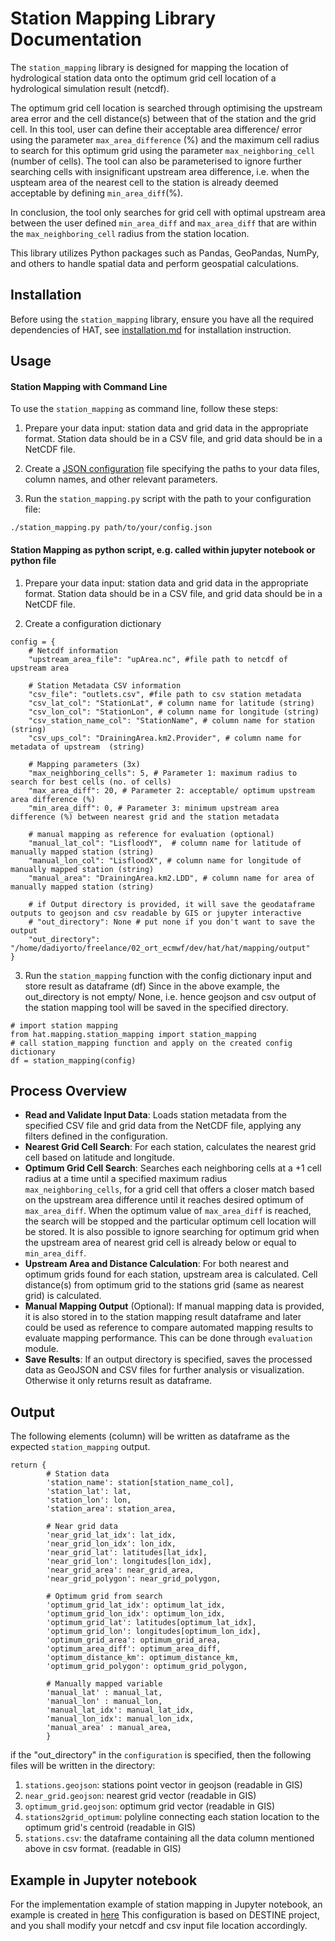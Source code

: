
Station Mapping Library Documentation
=====================================

The `station_mapping` library is designed for mapping the location of hydrological station data onto the optimum grid cell location of a hydrological simulation result (netcdf).

The optimum grid cell location is searched through optimising the upstream area error and the cell distance(s) between that of the station and the grid cell. In this tool, user can define their acceptable area difference/ error using the parameter `max_area_difference` (%) and the maximum cell radius to search for this optimum grid using the parameter `max_neighboring_cell` (number of cells). The tool can also be parameterised to ignore further searching cells with insignificant upstream area difference, i.e. when the uspteam area of the nearest cell to the station is already deemed acceptable by defining `min_area_diff`(%). 

In conclusion, the tool only searches for grid cell with optimal upstream area between the user defined `min_area_diff` and `max_area_diff` that are within the `max_neighboring_cell` radius from the station location.


This library utilizes Python packages such as Pandas, GeoPandas, NumPy, and others to handle spatial data and perform geospatial calculations.

Installation
------------

Before using the `station_mapping` library, ensure you have all the required dependencies of HAT, see [installation.md](installation.md) for installation instruction.


Usage
-----
#### Station Mapping with Command Line
To use the `station_mapping` as command line, follow these steps:

1.  Prepare your data input: station data and grid data in the appropriate format. Station data should be in a CSV file, and grid data should be in a NetCDF file.
    
2.  Create a [JSON configuration](notebooks/examples/station_mapping_config_example.json) file specifying the paths to your data files, column names, and other relevant parameters.
    
3.  Run the `station_mapping.py` script with the path to your configuration file:
    
`./station_mapping.py path/to/your/config.json`


#### Station Mapping as python script, e.g. called within jupyter notebook or python file
1. Prepare your data input: station data and grid data in the appropriate format. Station data should be in a CSV file, and grid data should be in a NetCDF file.

2. Create a configuration dictionary

```
config = {
    # Netcdf information
    "upstream_area_file": "upArea.nc", #file path to netcdf of upstream area

    # Station Metadata CSV information
    "csv_file": "outlets.csv", #file path to csv station metadata
    "csv_lat_col": "StationLat", # column name for latitude (string)
    "csv_lon_col": "StationLon", # column name for longitude (string)
    "csv_station_name_col": "StationName", # column name for station  (string)
    "csv_ups_col": "DrainingArea.km2.Provider", # column name for metadata of upstream  (string)

    # Mapping parameters (3x)
    "max_neighboring_cells": 5, # Parameter 1: maximum radius to search for best cells (no. of cells)  
    "max_area_diff": 20, # Parameter 2: acceptable/ optimum upstream area difference (%)
    "min_area_diff": 0, # Parameter 3: minimum upstream area difference (%) between nearest grid and the station metadata

    # manual mapping as reference for evaluation (optional)
    "manual_lat_col": "LisfloodY",  # column name for latitude of manually mapped station (string)
    "manual_lon_col": "LisfloodX", # column name for longitude of manually mapped station (string)
    "manual_area": "DrainingArea.km2.LDD", # column name for area of manually mapped station (string)

    # if Output directory is provided, it will save the geodataframe outputs to geojson and csv readable by GIS or jupyter interactive
    # "out_directory": None # put none if you don't want to save the output
    "out_directory": "/home/dadiyorto/freelance/02_ort_ecmwf/dev/hat/hat/mapping/output"    
}
```
3. Run the `station_mapping` function with the config dictionary input and store result as dataframe (df)
Since in the above example, the out_directory is not empty/ None, i.e. hence geojson and csv output of the station mapping tool will be saved in the specified directory.

```
# import station mapping 
from hat.mapping.station_mapping import station_mapping 
# call station_mapping function and apply on the created config dictionary
df = station_mapping(config)
```

Process Overview
----------------

*   **Read and Validate Input Data**: Loads station metadata from the specified CSV file and grid data from the NetCDF file, applying any filters defined in the configuration.
*   **Nearest Grid Cell Search**: For each station, calculates the nearest grid cell based on latitude and longitude. 
*   **Optimum Grid Cell Search**: Searches each neighboring cells at a +1 cell radius at a time until a specified maximum radius `max_neighboring_cells`,  for a grid cell that offers a closer match based on the upstream area difference until it reaches desired optimum of `max_area_diff`. When the optimum value of  `max_area_diff` is reached, the search will be stopped and the particular optimum cell location will be stored. It is also possible to ignore searching for optimum grid when the upstream area of nearest grid cell is already below or equal to `min_area_diff`.
*   **Upstream Area and Distance Calculation**: For both nearest and optimum grids found for each station, upstream area is calculated. Cell distance(s) from optimum grid to the stations grid (same as nearest grid) is calculated.
*   **Manual Mapping Output** (Optional): If manual mapping data is provided, it is also stored in to the station mapping result dataframe and later could be used as reference to compare automated mapping results to evaluate mapping performance. This can be done through `evaluation` module.
*   **Save Results**: If an output directory is specified, saves the processed data as GeoJSON and CSV files for further analysis or visualization. Otherwise it only returns result as dataframe.


Output
------

The following elements (column) will be written as dataframe as the expected `station_mapping` output.
```
return {
        # Station data
        'station_name': station[station_name_col],
        'station_lat': lat,
        'station_lon': lon,
        'station_area': station_area,

        # Near grid data
        'near_grid_lat_idx': lat_idx,
        'near_grid_lon_idx': lon_idx,
        'near_grid_lat': latitudes[lat_idx],
        'near_grid_lon': longitudes[lon_idx],
        'near_grid_area': near_grid_area,
        'near_grid_polygon': near_grid_polygon,

        # Optimum grid from search
        'optimum_grid_lat_idx': optimum_lat_idx,
        'optimum_grid_lon_idx': optimum_lon_idx,
        'optimum_grid_lat': latitudes[optimum_lat_idx],
        'optimum_grid_lon': longitudes[optimum_lon_idx],
        'optimum_grid_area': optimum_grid_area,
        'optimum_area_diff': optimum_area_diff,
        'optimum_distance_km': optimum_distance_km,
        'optimum_grid_polygon': optimum_grid_polygon,
    
        # Manually mapped variable
        'manual_lat' : manual_lat,
        'manual_lon' : manual_lon,
        'manual_lat_idx': manual_lat_idx,
        'manual_lon_idx': manual_lon_idx,
        'manual_area' : manual_area,
        }
```

if the "out_directory" in the `configuration` is specified, then the following files will be written in the directory:

1. `stations.geojson`: stations point vector in geojson (readable in GIS)
2. `near_grid.geojson`: nearest grid vector (readable in GIS)
3. `optimum_grid.geojson`: optimum grid vector (readable in GIS)
4. `stations2grid_optimum`: polyline connecting each station location to the optimum grid's centroid (readable in GIS)
5. `stations.csv`: the dataframe containing all the data column mentioned above in csv format. (readable in GIS)


Example in Jupyter notebook
---------------------------

For the implementation example of station mapping in Jupyter notebook, an example is created in [here](notebooks/examples/5a_station_mapping_evaluate.ipynb)
This configuration is based on DESTINE project, and you shall modify your netcdf and csv input file location accordingly.


